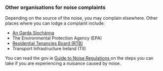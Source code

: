 ###  **Other organisations for noise complaints**

Depending on the source of the noise, you may complain elsewhere. Other places
where you can lodge a complaint include:

  * [ An Garda Síochánna ](/en/justice/law-enforcement/garda-siochana-national-police-force/)
  * The Environmental Protection Agency (EPA) 
  * [ Residential Tenancies Board (RTB) ](/en/housing/renting-a-home/resolving-disputes/residential-tenancies-board/)
  * Transport Infrastructure Ireland (TII) 

You can read the gov.ie [ Guide to Noise Regulations
](https://www.gov.ie/en/service/make-a-noise-nuisance-complaint/) on the steps
you can take if you are experiencing a nuisance caused by noise.
